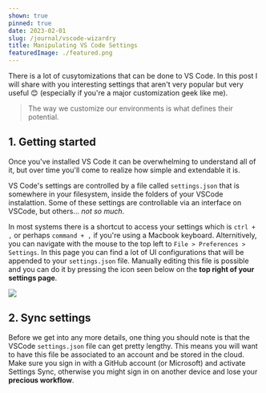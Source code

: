 ```yaml
---
shown: true
pinned: true
date: 2023-02-01
slug: /journal/vscode-wizardry
title: Manipulating VS Code Settings
featuredImage: ./featured.png
---
```


There is a lot of cusytomizations that can be done to VS Code. In this post I will share with you interesting settings that aren't very popular but very useful 😊 (especially if you're a major customization geek like me).

> The way we customize our environments is what defines their potential.

## 1. Getting started

Once you've installed VS Code it can be overwhelming to understand all of it, but over time you'll come to realize how simple and extendable it is.

VS Code's settings are controlled by a file called `settings.json` that is somewhere in your filesystem, inside the folders of your VSCode instalattion. Some of these settings are controllable via an interface on VSCode, but others... _not so much_.

In most systems there is a shortcut to access your settings which is `ctrl + ,` or perhaps `command + ,` if you're using a Macbook keyboard. Alternitively, you can navigate with the mouse to the top left to `File > Preferences > Settings`. In this page you can find a lot of UI configurations that will be appended to your `settings.json` file. Manually editing this file is possible and you can do it by pressing the icon seen below on the **top right of your settings page**.

![](https://i.imgur.com/qTb9Sdv.png)

## 2. Sync settings

Before we get into any more details, one thing you should note is that the VSCode `settings.json` file can get pretty lengthy. This means you will want to have this file be associated to an account and be stored in the cloud. Make sure you sign in with a GitHub account (or Microsoft) and activate Settings Sync, otherwise you might sign in on another device and lose your **precious workflow**.
